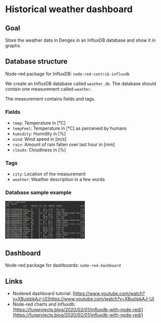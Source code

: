 # Historical weather dashboard

## Goal

Store the weather data in Denges in an InfluxDB database and show it in graphs.

## Database structure

Node-red package for InfluxDB: `node-red-contrib-influxdb`

We create an InfluxDB database called `weather_db`. The database should contain one measurement called `weather`.

The measurement contains fields and tags.

### Fields

- `temp`: Temperature in [°C]
- `tempFeel`: Temperature in [°C] as perceived by humans
- `humidity`: Humidity in [%]
- `wind`: Wind speed in [m/s]
- `rain`: Amount of rain fallen over last hour in [mm]
- `clouds`: Cloudiness in [%]

### Tags

- `city`: Location of the measurement
- `weather`: Weather description in a few words

### Database sample example

<img src="./weather_db_sample.png" alt="./weather_db_sample.png" width="50%" class="center">

## Dashboard

Node-red package for dashboards: `node-red-dashboard`

## Links

- Nodered dashboard tutorial: [https://www.youtube.com/watch?v=X8ustpkAJ-U](https://www.youtube.com/watch?v=X8ustpkAJ-U)
- Node-red charts and influxdb: [https://funprojects.blog/2020/02/01/influxdb-with-node-red/](https://funprojects.blog/2020/02/01/influxdb-with-node-red/)
